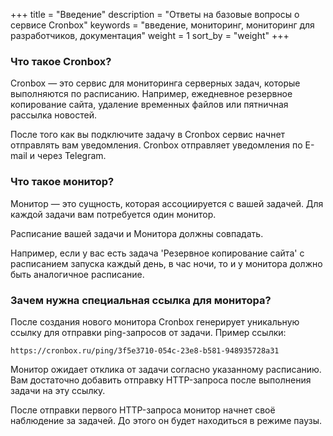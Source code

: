 +++
title = "Введение"
description = "Ответы на базовые вопросы о сервисе Cronbox"
keywords = "введение, мониторинг, мониторинг для разработчиков, документация"
weight = 1
sort_by = "weight"
+++

### Что такое Cronbox?

Cronbox — это сервис для мониторинга серверных задач, которые выполняются по расписанию. 
Например, ежедневное резервное копирование сайта, удаление временных файлов или пятничная рассылка новостей. 

После того как вы подключите задачу в Cronbox сервис начнет отправлять вам уведомления.
Cronbox отправляет уведомления по E-mail и через Telegram.

### Что такое монитор?

Монитор — это сущность, которая ассоциируется с вашей задачей. Для каждой задачи вам потребуется один монитор.
 
Расписание вашей задачи и Монитора должны совпадать.
  
Например, если у вас есть задача 'Резервное копирование сайта' с расписанием запуска каждый день, в час ночи, 
то и у монитора должно быть аналогичное расписание.

### Зачем нужна специальная ссылка для монитора?

После создания нового монитора Cronbox генерирует уникальную ссылку для отправки 
ping-запросов от задачи. Пример ссылки:

```
https://cronbox.ru/ping/3f5e3710-054c-23e8-b581-948935728a31
```

Монитор ожидает отклика от задачи согласно указанному расписанию. 
Вам достаточно добавить отправку HTTP-запроса после выполнения задачи на эту ссылку.

После отправки первого HTTP-запроса монитор начнет своё наблюдение за задачей. До этого
он будет находиться в режиме паузы.
